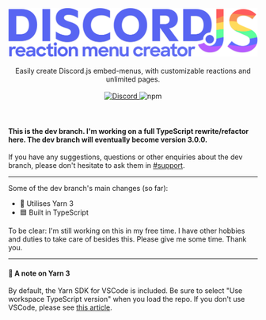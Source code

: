 <div align="center">
  <img src="./.github/logo.png" width=576>
  <br /> <br />
  Easily create Discord.js embed-menus, with customizable reactions and unlimited pages. 
  <br /> <br />
  <a href="https://discord.gg/VBDhRc8"> 
    <img alt="Discord" id="discordbadge" src="https://img.shields.io/discord/580146896266330330?color=%235865F2&label=Support&logo=discord&logoColor=%23FFFFFF">
  </a>
  <img alt="npm" src="https://img.shields.io/npm/dm/discord.js-menu?color=%2357F287&label=Downloads&logo=npm">
</div>
<br /> <br />

#### This is the dev branch. I'm working on a full TypeScript rewrite/refactor here. The dev branch will eventually become version 3.0.0.

If you have any suggestions, questions or other enquiries about the dev branch, please don't hesitate to ask them in [#support](#user-content-discordbadge).

---

Some of the dev branch's main changes (so far):

- 🧶 Utilises Yarn 3
- 🟦 Built in TypeScript

To be clear: I'm still working on this in my free time. I have other hobbies and duties to take care of besides this. Please give me some time. Thank you.

---

#### 🧶 A note on Yarn 3

By default, the Yarn SDK for VSCode is included. Be sure to select "Use workspace TypeScript version" when you load the repo. If you don't use VSCode, please see [this article](https://yarnpkg.com/getting-started/editor-sdks).
